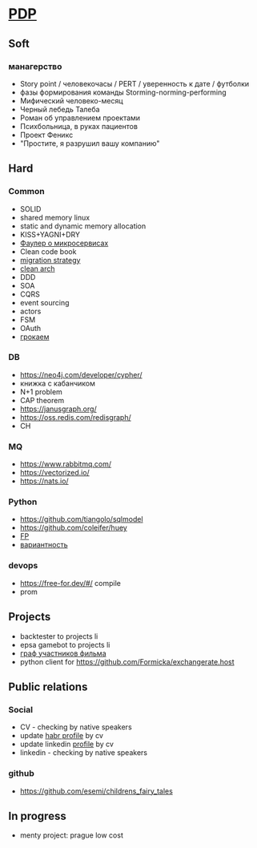 # [PDP](https://www.mindtools.com/courses/lnV924x0/PersonalDevelopmentPlanning.pdf)

## Soft

### манагерство
- Story point / человекочасы / PERT / уверенность к дате / футболки
- фазы формирования команды Storming-norming-performing
- Мифический человеко-месяц
- Черный лебедь Талеба
- Роман об управлением проектами  
- Психбольница, в руках пациентов
- Проект Феникс
- "Простите, я разрушил вашу компанию"


## Hard

### Common
- SOLID
- shared memory linux
- static and dynamic memory allocation
- KISS+YAGNI+DRY
- [Фаулер о микросервисах](https://habr.com/ru/post/249183/)
- Clean code book
- [migration strategy](https://roadmap.sh/backend)
- [clean arch](https://habr.com/ru/company/exness/blog/494370/)
- DDD
- SOA
- CQRS
- event sourcing
- actors
- FSM
- OAuth
- [грокаем](https://www.ozon.ru/product/grokaem-algoritmy-illyustrirovannoe-posobie-dlya-programmistov-i-lyubopytstvuyushchih-139296295/?sh=HblkVay-Mg)

### DB
- <https://neo4j.com/developer/cypher/>
- книжка с кабанчиком
- N+1 problem
- CAP theorem
- <https://janusgraph.org/>
- <https://oss.redis.com/redisgraph/>
- CH

### MQ
- <https://www.rabbitmq.com/>
- <https://vectorized.io/>
- <https://nats.io/>


### Python
- <https://github.com/tiangolo/sqlmodel>
- <https://github.com/coleifer/huey>
- [FP](https://habr.com/ru/post/505928/)
- [вариантность](https://habr.com/ru/post/218753/)

### devops
- <https://free-for.dev/#/> compile
- prom

## Projects
- backtester to projects li
- epsa gamebot to projects li
- [граф участников фильма](https://github.com/esemi/psychic-couscous/projects/1)
- python client for <https://github.com/Formicka/exchangerate.host>

## Public relations

### Social
- CV - checking by native speakers
- update [habr profile](https://career.habr.com/esemi) by cv
- update linkedin [profile](https://www.linkedin.com/in/esemi/) by cv
- linkedin - checking by native speakers 

### github
- <https://github.com/esemi/childrens_fairy_tales>


## In progress
- menty project: prague low cost
